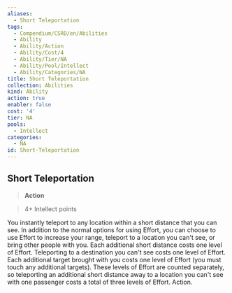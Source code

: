 ```yaml
---
aliases:
  - Short Teleportation
tags:
  - Compendium/CSRD/en/Abilities
  - Ability
  - Ability/Action
  - Ability/Cost/4
  - Ability/Tier/NA
  - Ability/Pool/Intellect
  - Ability/Categories/NA
title: Short Teleportation
collection: Abilities
kind: Ability
action: true
enabler: false
cost: '4'
tier: NA
pools:
  - Intellect
categories:
  - NA
id: Short-Teleportation
---
```

## Short Teleportation    
>**Action**    
>4+ Intellect points  
    
You instantly teleport to any location within a short distance that you can see. In addition to the normal options for using Effort, you can choose to use Effort to increase your range, teleport to a location you can't see, or bring other people with you. Each additional short distance costs one level of Effort. Teleporting to a destination you can't see costs one level of Effort. Each additional target brought with you costs one level of Effort (you must touch any additional targets). These levels of Effort are counted separately, so teleporting an additional short distance away to a location you can't see with one passenger costs a total of three levels of Effort. Action.
